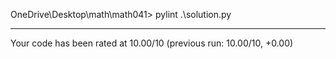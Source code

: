 OneDrive\Desktop\math\math041> pylint .\solution.py

--------------------------------------------------------------------
Your code has been rated at 10.00/10 (previous run: 10.00/10, +0.00)
